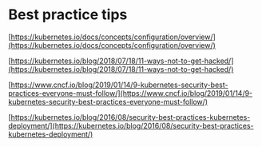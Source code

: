 # Best practice tips

[https://kubernetes.io/docs/concepts/configuration/overview/](https://kubernetes.io/docs/concepts/configuration/overview/)

[https://kubernetes.io/blog/2018/07/18/11-ways-not-to-get-hacked/](https://kubernetes.io/blog/2018/07/18/11-ways-not-to-get-hacked/)

[https://www.cncf.io/blog/2019/01/14/9-kubernetes-security-best-practices-everyone-must-follow/](https://www.cncf.io/blog/2019/01/14/9-kubernetes-security-best-practices-everyone-must-follow/)

[https://kubernetes.io/blog/2016/08/security-best-practices-kubernetes-deployment/](https://kubernetes.io/blog/2016/08/security-best-practices-kubernetes-deployment/)